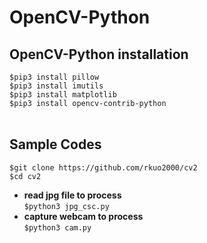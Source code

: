 # OpenCV-Python 
## OpenCV-Python installation
`$pip3 install pillow`<br>
`$pip3 install imutils`<br>
`$pip3 install matplotlib`<br>
`$pip3 install opencv-contrib-python`<br>
<br>
## Sample Codes
`$git clone https://github.com/rkuo2000/cv2`<br>
`$cd cv2`<br>
* **read jpg file to process** <br>
`$python3 jpg_csc.py`<br>
* **capture webcam to process** <br>
`$python3 cam.py`<br>
